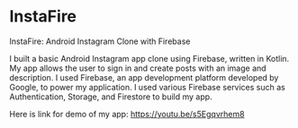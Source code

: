 # InstaFire
InstaFire: Android Instagram Clone with Firebase

I built a basic Android Instagram app clone using Firebase, written in Kotlin. My app allows the user to sign in and create posts with an image and description. 
I used Firebase, an app development platform developed by Google, to power my application. 
I used various Firebase services such as Authentication, Storage, and Firestore to build my app.

Here is link for demo of my app: https://youtu.be/s5Egqvrhem8

